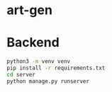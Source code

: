 # art-gen

# Backend
```bash
python3 -m venv venv
pip install -r requirements.txt
cd server
python manage.py runserver
```
